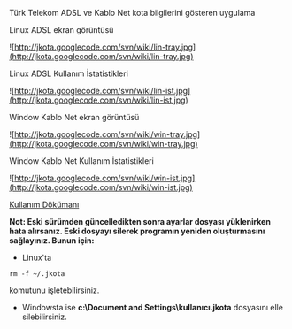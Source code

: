 Türk Telekom ADSL ve Kablo Net kota bilgilerini gösteren uygulama

Linux ADSL ekran görüntüsü

![http://jkota.googlecode.com/svn/wiki/lin-tray.jpg](http://jkota.googlecode.com/svn/wiki/lin-tray.jpg)

Linux ADSL Kullanım İstatistikleri

![http://jkota.googlecode.com/svn/wiki/lin-ist.jpg](http://jkota.googlecode.com/svn/wiki/lin-ist.jpg)

Window Kablo Net ekran görüntüsü

![http://jkota.googlecode.com/svn/wiki/win-tray.jpg](http://jkota.googlecode.com/svn/wiki/win-tray.jpg)

Window Kablo Net Kullanım İstatistikleri

![http://jkota.googlecode.com/svn/wiki/win-ist.jpg](http://jkota.googlecode.com/svn/wiki/win-ist.jpg)

[Kullanım Dökümanı](http://code.google.com/p/jkota/wiki/KullanimDokumani)

**Not: Eski sürümden güncelledikten sonra ayarlar dosyası yüklenirken hata alırsanız. Eski dosyayı silerek programın yeniden oluşturmasını sağlayınız. Bunun için:**

  * Linux'ta
```
rm -f ~/.jkota
```
komutunu işletebilirsiniz.
  * Windowsta ise **c:\Document and Settings\kullanıcı\.jkota** dosyasını elle silebilirsiniz.